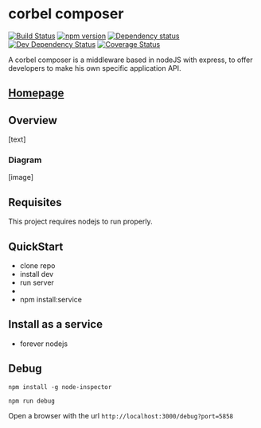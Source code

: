 # corbel composer

[![Build Status](https://api.travis-ci.org/bq/corbel-composer.png?branch=master)](http://travis-ci.org/bq/corbel-composer)
[![npm version](https://badge.fury.io/js/corbel-composer.svg)](http://badge.fury.io/js/corbel-composer)
[![Dependency status](https://david-dm.org/bq/corbel-composer/status.png)](https://david-dm.org/bq/corbel-composer#info=dependencies&view=table)
[![Dev Dependency Status](https://david-dm.org/bq/corbel-composer/dev-status.png)](https://david-dm.org/bq/corbel-composer#info=devDependencies&view=table)
[![Coverage Status](https://coveralls.io/repos/bq/corbel-composer/badge.svg?branch=master)](https://coveralls.io/r/bq/corbel-composer?branch=master)


A corbel composer is a middleware based in nodeJS with express, to offer developers to make his own specific application API.

## [Homepage](http://opensource.bq.com/corbel-js/)


## Overview

[text]

### Diagram

[image]


## Requisites

This project requires nodejs to run properly.

## QuickStart

- clone repo
- install dev
- run server
- 
- npm install:service




## Install as a service

* forever nodejs


## Debug

```
npm install -g node-inspector
```

```
npm run debug
```

Open a browser with the url `http://localhost:3000/debug?port=5858`

